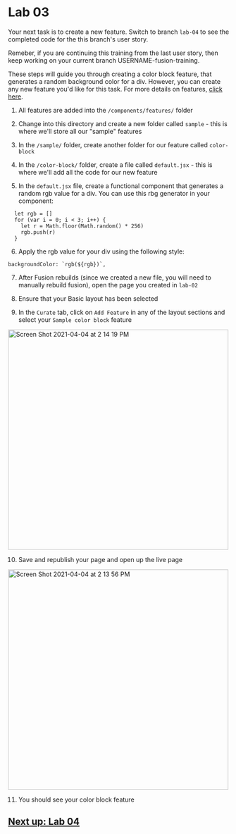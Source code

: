 # Lab 03
Your next task is to create a new feature. Switch to branch `lab-04` to see the completed code for the this branch's user story.

Remeber, if you are continuing this training from the last user story, then keep working on your current branch USERNAME-fusion-training.

These steps will guide you through creating a color block feature, that generates a random background color for a div. However, you can create any new feature you'd like for this task. For more details on features, [click here](https://redirector.arcpublishing.com/alc/arc-products/pagebuilder/fusion/documentation/recipes/creating-feature-component.md?version=2.6).

1. All features are added into the `/components/features/` folder

2. Change into this directory and create a new folder called `sample` - this is where we'll store all our "sample" features

3. In the `/sample/` folder, create another folder for our feature called `color-block`

4. In the `/color-block/` folder, create a file called `default.jsx` - this is where we'll add all the code for our new feature

5. In the `default.jsx` file, create a functional component that generates a random rgb value for a div. You can use this rbg generator in your component:
```
  let rgb = []
  for (var i = 0; i < 3; i++) {
    let r = Math.floor(Math.random() * 256)
    rgb.push(r)
  }
```

6. Apply the rgb value for your div using the following style:
```
backgroundColor: `rgb(${rgb})`,
```

7. After Fusion rebuilds (since we created a new file, you will need to manually rebuild fusion), open the page you created in `lab-02`

8. Ensure that your Basic layout has been selected

9. In the `Curate` tab, click on `Add Feature` in any of the layout sections and select your `Sample color block` feature

<img width="500" alt="Screen Shot 2021-04-04 at 2 14 19 PM" src="https://user-images.githubusercontent.com/39777478/113517780-2116d980-9550-11eb-8251-07ea25f86475.png">

10. Save and republish your page and open up the live page

<img width="500" alt="Screen Shot 2021-04-04 at 2 13 56 PM" src="https://user-images.githubusercontent.com/39777478/113517788-296f1480-9550-11eb-8006-c68f5c3c17d7.png">

11. You should see your color block feature

## [Next up: Lab 04](https://github.com/wapopartners/Fusion-Training-User-Stories/tree/lab-04)
